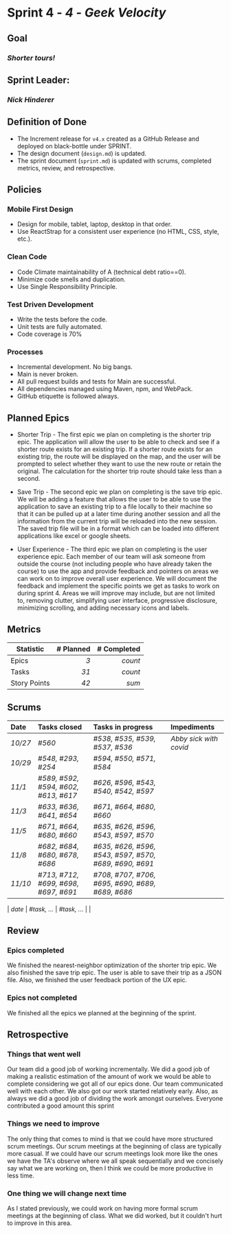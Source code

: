# Sprint 4 - *4* - *Geek Velocity*

## Goal
### *Shorter tours!*

## Sprint Leader: 
### *Nick Hinderer*

## Definition of Done

* The Increment release for `v4.x` created as a GitHub Release and deployed on black-bottle under SPRINT.
* The design document (`design.md`) is updated.
* The sprint document (`sprint.md`) is updated with scrums, completed metrics, review, and retrospective.

## Policies

### Mobile First Design
* Design for mobile, tablet, laptop, desktop in that order.
* Use ReactStrap for a consistent user experience (no HTML, CSS, style, etc.).

### Clean Code
* Code Climate maintainability of A (technical debt ratio==0).
* Minimize code smells and duplication.
* Use Single Responsibility Principle.

### Test Driven Development
* Write the tests before the code.
* Unit tests are fully automated.
* Code coverage is 70%

### Processes
* Incremental development.  No big bangs.
* Main is never broken. 
* All pull request builds and tests for Main are successful.
* All dependencies managed using Maven, npm, and WebPack.
* GitHub etiquette is followed always.


## Planned Epics
* Shorter Trip - The first epic we plan on completing is the shorter trip epic. The application will allow the user to be able to check and see if a shorter route exists for an existing trip. If a shorter route exists for an existing trip, the route will be displayed on the map, and the user will be prompted to select whether they want to use the new route or retain the original. The calculation for the shorter trip route should take less than a second.

* Save Trip - The second epic we plan on completing is the save trip epic. We will be adding a feature that allows the user to be able to use the application to save an existing trip to a file locally to their machine so that it can be pulled up at a later time during another session and all the information from the current trip will be reloaded into the new session. The saved trip file will be in a format which can be loaded into different applications like excel or google sheets. 

* User Experience - The third epic we plan on completing is the user experience epic. Each member of our team will ask someone from outside the course (not including people who have already taken the course) to use the app and provide feedback and pointers on areas we can work on to improve overall user experience. We will document the feedback and implement the specific points we get as tasks to work on during sprint 4. Areas we will improve may include, but are not limited to, removing clutter, simplifying user interface, progressive disclosure, minimizing scrolling, and adding necessary icons and labels.

## Metrics

| Statistic | # Planned | # Completed |
| --- | ---: | ---: |
| Epics | *3* | *count* |
| Tasks |  *31*   | *count* | 
| Story Points |  *42*  | *sum* | 


## Scrums

| Date | Tasks closed  | Tasks in progress | Impediments |
| :--- | :--- | :--- | :--- |
| *10/27* | *#560* | *#538, #535, #539, #537, #536* | *Abby sick with covid* |
| *10/29* | *#548, #293, #254* | *#594, #550, #571, #584* |  |
| *11/1* | *#589, #592, #594, #602, #613, #617* | *#626, #596, #543, #540, #542, #597* |  |
| *11/3* | *#633, #636, #641, #654* | *#671, #664, #680, #660* |  |
| *11/5* | *#671, #664, #680, #660* | *#635, #626, #596, #543, #597, #570* |  |
| *11/8* | *#682, #684, #680, #678, #686* | *#635, #626, #596, #543, #597, #570, #689, #690, #691* |  |
| *11/10* | *#713, #712, #699, #698, #697, #691* | *#708, #707, #706, #695, #690, #689, #689, #686* |  |

| *date* | *#task, ...* | *#task, ...* |  | 


## Review

### Epics completed  
We finished the nearest-neighbor optimization of the shorter trip epic. We also finished the save trip epic. The user is able to save their trip as a JSON file. Also, we finished the user feedback portion of the UX epic.

### Epics not completed 
We finished all the epics we planned at the beginning of the sprint.

## Retrospective

### Things that went well
Our team did a good job of working incrementally. We did a good job of making a realistic estimation of the amount of work we would be able to complete considering we got all of our epics done. Our team communicated well with each other. We also got our work started relatively early. Also, as always we did a good job of dividing the work amongst ourselves. Everyone contributed a good amount this sprint

### Things we need to improve
The only thing that comes to mind is that we could have more structured scrum meetings. Our scrum meetings at the beginning of class are typically more casual. If we could have our scrum meetings look more like the ones we have the TA's observe where we all speak sequentially and we concisely say what we are working on, then I think we could be more productive in less time. 

### One thing we will change next time
As I stated previously, we could work on having more formal scrum meetings at the beginning of class. What we did worked, but it couldn't hurt to improve in this area. 
